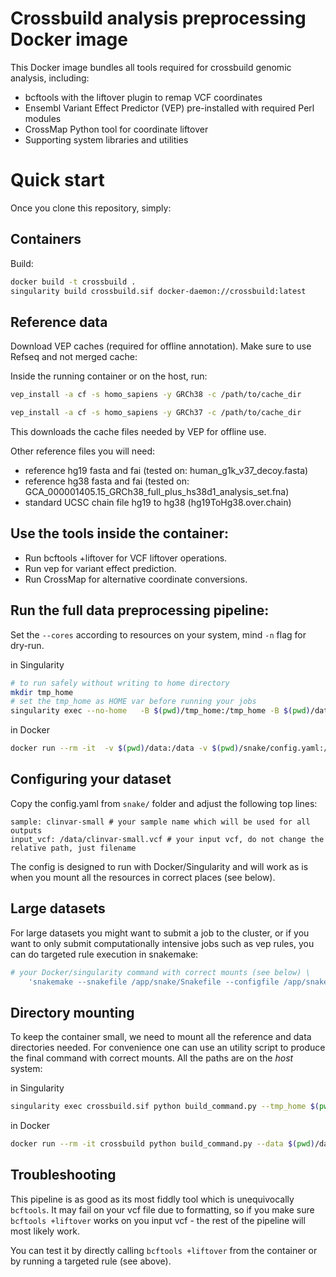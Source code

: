 # Crossbuild analysis preprocessing Docker image

This Docker image bundles all tools required for crossbuild genomic analysis, including:

- bcftools with the liftover plugin to remap VCF coordinates
- Ensembl Variant Effect Predictor (VEP) pre-installed with required Perl modules
- CrossMap Python tool for coordinate liftover
- Supporting system libraries and utilities

# Quick start

Once you clone this repository, simply:

## Containers

Build:

```bash
docker build -t crossbuild .
singularity build crossbuild.sif docker-daemon://crossbuild:latest
```

## Reference data

Download VEP caches (required for offline annotation). Make sure to use Refseq and not merged cache:

Inside the running container or on the host, run:

```bash
vep_install -a cf -s homo_sapiens -y GRCh38 -c /path/to/cache_dir
```

```bash
vep_install -a cf -s homo_sapiens -y GRCh37 -c /path/to/cache_dir
```

This downloads the cache files needed by VEP for offline use.

Other reference files you will need:

- reference hg19 fasta and fai (tested on: human_g1k_v37_decoy.fasta)
- reference hg38 fasta and fai (tested on: GCA_000001405.15_GRCh38_full_plus_hs38d1_analysis_set.fna)
- standard UCSC chain file hg19 to hg38 (hg19ToHg38.over.chain)

## Use the tools inside the container:

- Run bcftools +liftover for VCF liftover operations.
- Run vep for variant effect prediction.
- Run CrossMap for alternative coordinate conversions.

## Run the full data preprocessing pipeline:

Set the `--cores` according to resources on your system, mind `-n` flag for dry-run.

in Singularity

```bash
# to run safely without writing to home directory
mkdir tmp_home
# set the tmp_home as HOME var before running your jobs
singularity exec --no-home   -B $(pwd)/tmp_home:/tmp_home -B $(pwd)/data:/data -B $(pwd)/snake/config.yaml:/app/snake/config.yaml crossbuild.sif bash -c 'HOME=/tmp_home snakemake --snakefile /app/snake/Snakefile --configfile /app/snake/config.yaml -np --cores 1'
```

in Docker

```bash
docker run --rm -it  -v $(pwd)/data:/data -v $(pwd)/snake/config.yaml:/app/snake/config.yaml crossbuild snakemake --snakefile /app/snake/Snakefile --configfile /app/snake/config.yaml -np --cores 1
```

## Configuring your dataset

Copy the config.yaml from `snake/` folder and adjust the following top lines:

```text
sample: clinvar-small # your sample name which will be used for all outputs
input_vcf: /data/clinvar-small.vcf # your input vcf, do not change the relative path, just filename
```
The config is designed to run with Docker/Singularity and will work as is when you mount all the resources in correct places (see below).

## Large datasets

For large datasets you might want to submit a job to the cluster, or if you want to only submit computationally intensive jobs such as vep rules, you can do targeted rule execution in snakemake: 

```bash
# your Docker/singularity command with correct mounts (see below) \
	'snakemake --snakefile /app/snake/Snakefile --configfile /app/snake/config.yaml --target-jobs vep_hg19:sample=sampleid  -p --cores 1'
```

## Directory mounting

To keep the container small, we need to mount all the reference and data directories needed. For convenience one can use an utility script to produce the final command with correct mounts. All the paths are on the *host* system:  

in Singularity

```bash
singularity exec crossbuild.sif python build_command.py --tmp_home $(pwd)/tmp_home --data $(pwd)/data/sampleid --results $(pwd)/output/sampleid  --vep_cache_hg19 /path/to/VEP/cache_hg19   --vep_cache_hg38 /path/to/VEP/cache_hg38   --hg19_fa /path/to/hg19.fa   --hg38_fa /path/to/hg38.fa   --chain_file /path/to/hg19ToHg38.over.chain  --config_yaml $(pwd)/data/sampleid/config.yaml  --cores 4
```


in Docker

```bash
docker run --rm -it crossbuild python build_command.py --data $(pwd)/data/sampleid --results $(pwd)/output/sampleid  --vep_cache_hg19 /path/to/VEP/cache_hg19 --vep_cache_hg38 /path/to/VEP/cache_hg38 --hg19_fa /path/to/hg19.fa --hg38_fa /path/to/hg38.fa --chain_file /path/to/hg19ToHg38.over.chain --config_yaml $(pwd)/data/sampleid/config.yaml --cores 4   --engine docker
```

## Troubleshooting

This pipeline is as good as its most fiddly tool which is unequivocally `bcftools`. It may fail on your vcf file due to formatting, so if you make sure `bcftools +liftover` works on you input vcf - the rest of the pipeline will most likely work. 

You can test it by directly calling `bcftools +liftover` from the container or by running a targeted rule (see above). 
